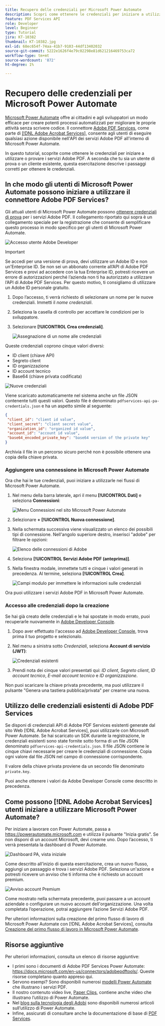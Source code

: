 ```yaml
---
title: Recupero delle credenziali per Microsoft Power Automate
description: Scopri come ottenere le credenziali per iniziare a utilizzare o provare i servizi Adobe PDF
feature: PDF Services API
role: Developer
level: Beginner
type: Tutorial
jira: KT-10382
thumbnail: KT-10382.jpg
exl-id: 68ec654f-74aa-41b7-9103-44df13402032
source-git-commit: 5222e1626f4e79c02298e81d621216469753ca72
workflow-type: tm+mt
source-wordcount: '872'
ht-degree: 1%

---
```


# Recupero delle credenziali per Microsoft Power Automate

[Microsoft Power Automate](https://powerautomate.microsoft.com/it-it/) offre ai cittadini e agli sviluppatori un modo efficace per creare potenti processi automatizzati per migliorare le proprie attività senza scrivere codice. Il connettore [Adobe PDF Services](https://us.flow.microsoft.com/en-us/connectors/shared_adobepdftools/adobe-pdf-services/), come parte di [[!DNL Adobe Acrobat Services]](https://developer.adobe.com/document-services), consente agli utenti di eseguire qualsiasi azione disponibile nell&#39;API dei servizi Adobe PDF all&#39;interno di Microsoft Power Automate.

In questo tutorial, scoprite come ottenere le credenziali per iniziare a utilizzare o provare i servizi Adobe PDF. A seconda che tu sia un utente di prova o un cliente esistente, questa esercitazione descrive i passaggi corretti per ottenere le credenziali.

## In che modo gli utenti di Microsoft Power Automate possono iniziare a utilizzare il connettore Adobe PDF Services?

Gli attuali utenti di Microsoft Power Automate possono [ottenere credenziali di prova](https://www.adobe.com/go/powerautomate_getstarted_it) per i servizi Adobe PDF. Il collegamento riportato qui sopra è un collegamento speciale per la registrazione che consente di semplificare questo processo in modo specifico per gli utenti di Microsoft Power Automate.

![Accesso utente Adobe Developer](assets/credentials_1.png)


>[!IMPORTANT]
> Se accedi per una versione di prova, devi utilizzare un Adobe ID e non un&#39;Enterprise ID. Se non sei un abbonato corrente all’API di Adobe PDF Services e provi ad accedere con la tua Enterprise ID, potresti ricevere un errore di autorizzazioni perché l’azienda non ti ha autorizzato a utilizzare l’API di Adobe PDF Services. Per questo motivo, ti consigliamo di utilizzare un Adobe ID personale gratuito.
>

1. Dopo l’accesso, ti verrà richiesto di selezionare un nome per le nuove credenziali. Immetti il *nome credenziali*.
1. Seleziona la casella di controllo per accettare le condizioni per lo sviluppatore.
1. Selezionare **[!UICONTROL Crea credenziali]**.

   ![Assegnazione di un nome alle credenziali](assets/credentials_2.png)

Queste credenziali coprono cinque valori diversi:

* ID client (chiave API)
* Segreto client
* ID organizzazione
* ID account tecnico
* Base64 (chiave privata codificata)

![Nuove credenziali](assets/credentials_3.png)

Viene scaricato automaticamente nel sistema anche un file JSON contenente tutti questi valori. Questo file è denominato `pdfservices-api-pa-credentials.json` e ha un aspetto simile al seguente:

```json
{
 "client_id": "client id value",
 "client_secret": "client secret value",
 "organization_id": "organized id value",
 "account_id": "account id value",
 "base64_encoded_private_key": "base64 version of the private key"
}
```

Archivia il file in un percorso sicuro perché non è possibile ottenere una copia della chiave privata.

### Aggiungere una connessione in Microsoft Power Automate

Ora che hai le tue credenziali, puoi iniziare a utilizzarle nei flussi di Microsoft Power Automate.

1. Nel menu della barra laterale, apri il menu **[!UICONTROL Dati]** e seleziona **Connessioni**:

   ![Menu Connessioni nel sito Microsoft Power Automate](assets/credentials_4.png)

1. Selezionare **+ [!UICONTROL Nuova connessione]**.

1. Nella schermata successiva viene visualizzato un elenco dei possibili tipi di connessione. Nell&#39;angolo superiore destro, inserisci &quot;adobe&quot; per filtrare le opzioni:

   ![Elenco delle connessioni di Adobe](assets/credentials_5.png)

1. Seleziona **[!UICONTROL Servizi Adobe PDF (anteprima)]**.
1. Nella finestra modale, immettete tutti e cinque i valori generati in precedenza. Al termine, seleziona **[!UICONTROL Crea]**.

   ![Campi modulo per immettere le informazioni sulle credenziali](assets/credentials_6.png)

Ora puoi utilizzare i servizi Adobe PDF in Microsoft Power Automate.

### Accesso alle credenziali dopo la creazione

Se hai già creato delle credenziali e le hai spostate in modo errato, puoi recuperarle nuovamente in [Adobe Developer Console](https://developer.adobe.com/console).

1. Dopo aver effettuato l&#39;accesso ad [Adobe Developer Console](https://developer.adobe.com/console), trova prima il tuo progetto e selezionalo.
1. Nel menu a sinistra sotto *Credenziali*, seleziona **Account di servizio (JWT)**:

   ![Credenziali esistenti](assets/credentials_7.png)

1. Prendi nota dei cinque valori presentati qui: *ID client*, *Segreto client*, *ID account tecnico*, *E-mail account tecnico* e *ID organizzazione*.

Non puoi scaricare la chiave privata precedente, ma puoi utilizzare il pulsante &quot;Genera una tastiera pubblica/privata&quot; per crearne una nuova.

## Utilizzo delle credenziali esistenti di Adobe PDF Services

Se disponi di credenziali API di Adobe PDF Services esistenti generate dal sito Web [!DNL Adobe Acrobat Services], puoi utilizzarle con Microsoft Power Automate. Se hai scaricato un SDK durante la registrazione, le credenziali esistenti sono state fornite sotto forma di un file JSON denominato `pdfservices-api-credentials.json`. Il file JSON contiene le cinque chiavi necessarie per creare le credenziali di connessione. Copia ogni valore dal file JSON nel campo di connessione corrispondente.

Il valore della chiave privata proviene da un secondo file denominato `private.key`.

Puoi anche ottenere i valori da Adobe Developer Console come descritto in precedenza.

## Come possono [!DNL Adobe Acrobat Services] utenti iniziare a utilizzare Microsoft Power Automate?

Per iniziare a lavorare con Power Automate, passa a <https://powerautomate.microsoft.com> e utilizza il pulsante &quot;Inizia gratis&quot;. Se non disponi di un account Microsoft, devi crearne uno. Dopo l’accesso, ti verrà presentata la dashboard di Power Automate.

![Dashboard PA, vista iniziale](assets/credentials_8.png)

Come descritto all’inizio di questa esercitazione, crea un nuovo flusso, aggiungi un passaggio e trova i servizi Adobe PDF. Seleziona un&#39;azione e potresti ricevere un avviso che ti informa che è richiesto un account premium.

![Avviso account Premium](assets/credentials_9.png)

Come mostrato nella schermata precedente, puoi passare a un account aziendale o configurare un nuovo account dell&#39;organizzazione. Una volta completata l’operazione, potrai aggiungere l’azione Servizi Adobe PDF.

Per ulteriori informazioni sulla creazione del primo flusso di lavoro di Microsoft Power Automate con [!DNL Adobe Acrobat Services], consulta [Creazione del primo flusso di lavoro in Microsoft Power Automate](https://experienceleague.adobe.com/docs/document-services/tutorials/pdfservices/create-workflow-power-automate.html).

## Risorse aggiuntive

Per ulteriori informazioni, consulta un elenco di risorse aggiuntive:

* I primi sono i documenti di Adobe PDF Services Power Automate: <https://docs.microsoft.com/en-us/connectors/adobepdftools/>. Queste risorse completano quanto appreso qui.
* Servono esempi? Sono disponibili numerosi [modelli Power Automate](https://powerautomate.microsoft.com/en-us/connectors/details/shared_adobepdftools/adobe-pdf-services/) che illustrano i servizi PDF.
* Il nostro contenuto video live, [Paper Clips](https://www.youtube.com/playlist?list=PLcVEYUqU7VRe4sT-Bf8flvRz1XXUyGmtF), contiene anche video che illustrano l’utilizzo di Power Automate.
* Nel [blog sulla tecnologia degli Adobi](https://medium.com/adobetech/tagged/microsoft-power-automate) sono disponibili numerosi articoli sull’utilizzo di Power Automate.
* Infine, assicurati di consultare anche la documentazione di base di [PDF Services](https://developer.adobe.com/document-services/docs/overview/).
